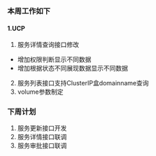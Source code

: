 ### 本周工作如下
#### 1.UCP
1.  服务详情查询接口修改
 *  增加权限判断显示不同数据
 *  增加根据状态不同展现数据显示不同数据
2.  服务列表接口支持ClusterIP盒domainname查询
3.  volume参数制定
### 下周计划
1.  服务更新接口开发
2.  服务详情接口联调
3.  服务审批接口联调
